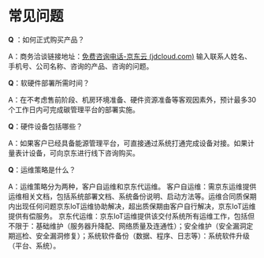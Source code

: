 # 常见问题

**Q** ：如何正式购买产品？

A：商务洽谈链接地址：[免费咨询电话-京东云 (jdcloud.com)](https://www.jdcloud.com/cn/forms/consultation) 输入联系人姓名、手机号、公司名称、咨询的产品、咨询的问题。

**Q**：软硬件部署所需时间？

A：在不考虑售前阶段、机房环境准备、硬件资源准备等客观因素外，预计最多30个工作日内可完成碳管理平台的部署实施。

**Q**：硬件设备包括哪些？

A：如果客户已经具备能源管理平台，可直接通过系统打通完成设备对接。如果计量表计设备，可向京东进行线下咨询购买。

**Q**：运维策略是什么？

A：运维策略分为两种，客户自运维和京东代运维。
客户自运维：需京东运维提供运维相关文档，包括系统部署文档、系统备份说明、启动方法等。运维合同质保期内出现任何问题京东IoT运维协助解决，超出质保期由客户自行解决，京东IoT运维提供有偿服务。
京东代运维：京东IoT运维提供该交付系统所有运维工作，包括但不限于：基础维护（服务器升降配、网络质量及连通性）；安全维护（安全漏洞定期巡检、安全漏洞修复）；系统软件备份（数据、程序、日志等）：系统软件升级（平台、系统）。
